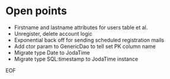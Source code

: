 Open points
===========

* Firstname and lastname attributes for users table et al.
* Unregister, delete account logic
* Exponential back off for sending scheduled registration mails
* Add ctor param to GenericDao to tell set PK column name
* Migrate type Date to JodaTime
* Migrate type SQL:timestamp to JodaTime instance

EOF
